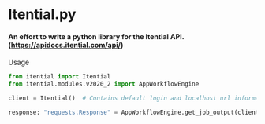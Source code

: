 # Itential.py
#### An effort to write a python library for the Itential API. (https://apidocs.itential.com/api/)

Usage
```python
from itential import Itential
from itential.modules.v2020_2 import AppWorkflowEngine

client = Itential()  # Contains default login and localhost url information

response: "requests.Response" = AppWorkflowEngine.get_job_output(client=client, job_id="example-job-id")
```